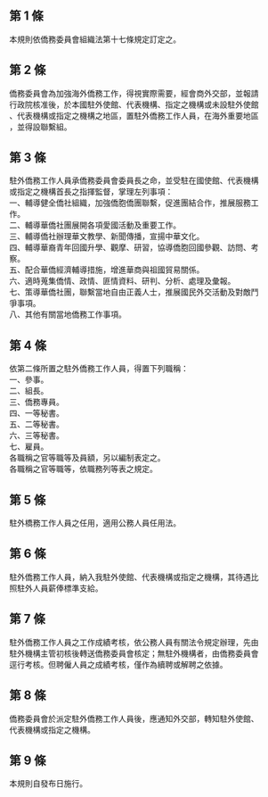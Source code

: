 第 1 條
-------
本規則依僑務委員會組織法第十七條規定訂定之。

第 2 條
-------
僑務委員會為加強海外僑務工作，得視實際需要，經會商外交部，並報請  
行政院核准後，於本國駐外使館、代表機構、指定之機構或未設駐外使館  
、代表機構或指定之機構之地區，置駐外僑務工作人員，在海外重要地區  
，並得設聯繫組。

第 3 條
-------
駐外僑務工作人員承僑務委員會委員長之命，並受駐在國使館、代表機構  
或指定之機構首長之指揮監督，掌理左列事項：  
一、輔導健全僑社組織，加強僑胞僑團聯繫，促進團結合作，推展服務工  
    作。  
二、輔導華僑社團展開各項愛國活動及重要工作。  
三、輔導僑社辦理華文教學、新聞傳播，宣揚中華文化。  
四、輔導華裔青年回國升學、觀摩、研習，協導僑胞回國參觀、訪問、考  
    察。  
五、配合華僑經濟輔導措施，增進華商與祖國貿易關係。  
六、適時蒐集僑情、政情、匪情資料、研判、分析、處理及彙報。  
七、策導華僑社團，聯繫當地自由正義人士，推展國民外交活動及對敵鬥  
    爭事項。  
八、其他有關當地僑務工作事項。

第 4 條
-------
依第二條所置之駐外僑務工作人員，得置下列職稱：  
一、參事。  
二、組長。  
三、僑務專員。  
四、一等秘書。  
五、二等秘書。  
六、三等秘書。  
七、雇員。  
各職稱之官等職等及員額，另以編制表定之。  
各職稱之官等職等，依職務列等表之規定。

第 5 條
-------
駐外橋務工作人員之任用，適用公務人員任用法。

第 6 條
-------
駐外僑務工作人員，納入我駐外使館、代表機構或指定之機構，其待遇比  
照駐外人員薪俸標準支給。

第 7 條
-------
駐外僑務工作人員之工作成績考核，依公務人員有關法令規定辦理，先由  
駐外機構主管初核後轉送僑務委員會核定；無駐外機構者，由僑務委員會  
逕行考核。但聘僱人員之成績考核，僅作為續聘或解聘之依據。

第 8 條
-------
僑務委員會於派定駐外僑務工作人員後，應通知外交部，轉知駐外使館、  
代表機構或指定之機構。

第 9 條
-------
本規則自發布日施行。

